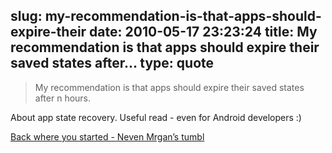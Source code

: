 slug: my-recommendation-is-that-apps-should-expire-their
date: 2010-05-17 23:23:24
title: My recommendation is that apps should expire their saved states after...
type: quote
---

> My recommendation is that apps should expire their saved states after n hours.

About app state recovery. Useful read - even for Android developers :) 

 [Back where you started - Neven Mrgan’s tumbl](http://mrgan.tumblr.com/post/604193896/back-where-you-started)
